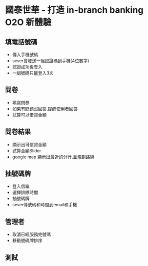 # 國泰世華 - 打造 in-branch banking O2O 新體驗


## 填電話號碼
- 傳入手機號碼
- sever會發送一組認證碼到手機(4位數字)
- 認證成功後登入
- 一組號碼只能登入3次

## 問卷
- 填寫問券
- 如果有問題沒回答,提醒使用者回答
- 試算可以借貸金額


## 問卷結果
- 顯示出可信貸金額
- 試算金額Slider
- google map 顯示出最近的分行,並規劃路線

## 抽號碼牌
- 登入信箱
- 選擇排隊時間
- 抽號碼牌
- sever傳號碼和時間到email和手機

## 管理者
- 取消已經服務完號碼
- 移動號碼牌排序


## 測試



